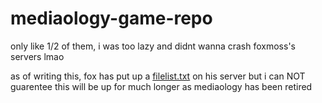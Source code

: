 # mediaology-game-repo
only like 1/2 of them, i was too lazy and didnt wanna crash foxmoss's servers lmao

as of writing this, fox has put up a [filelist.txt](https://foxmoss.com/games/filelist.txt) on his server
but i can NOT guarentee this will be up for much longer as mediaology has been retired
